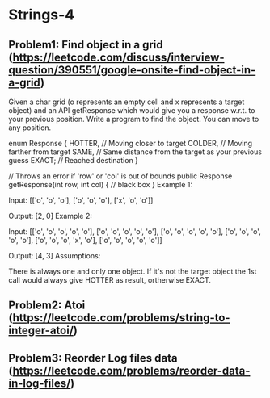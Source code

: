# Strings-4

## Problem1: Find object in a grid (https://leetcode.com/discuss/interview-question/390551/google-onsite-find-object-in-a-grid)

Given a char grid (o represents an empty cell and x represents a target object) and an API getResponse which would give you a response w.r.t. to your previous position. Write a program to find the object. You can move to any position.

enum Response {
	HOTTER,  // Moving closer to target
	COLDER,  // Moving farther from target
	SAME,    // Same distance from the target as your previous guess
	EXACT;   // Reached destination
}

// Throws an error if 'row' or 'col' is out of bounds
public Response getResponse(int row, int col) {
	// black box
}
Example 1:

Input:
[['o', 'o', 'o'],
 ['o', 'o', 'o'],
 ['x', 'o', 'o']]

Output: [2, 0]
Example 2:

Input:
[['o', 'o', 'o', 'o', 'o'],
 ['o', 'o', 'o', 'o', 'o'],
 ['o', 'o', 'o', 'o', 'o'],
 ['o', 'o', 'o', 'o', 'o'],
 ['o', 'o', 'o', 'x', 'o'],
 ['o', 'o', 'o', 'o', 'o']]

Output: [4, 3]
Assumptions:

There is always one and only one object.
If it's not the target object the 1st call would always give HOTTER as result, ortherwise EXACT.


## Problem2: Atoi (https://leetcode.com/problems/string-to-integer-atoi/)


             
## Problem3: Reorder Log files data (https://leetcode.com/problems/reorder-data-in-log-files/)


